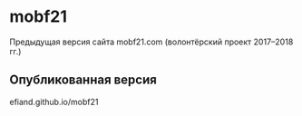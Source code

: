 # mobf21

Предыдущая версия сайта mobf21.com (волонтёрский проект 2017–2018 гг.)

## Опубликованная версия

efiand.github.io/mobf21
